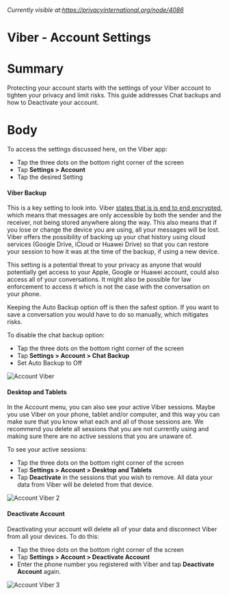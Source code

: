 *Currently visible at:https://privacyinternational.org/node/4086*

# Viber - Account Settings

# Summary


Protecting your account starts with the settings of your Viber account to tighten your privacy and limit risks. This guide addresses Chat backups and how to Deactivate your account.

# Body

To access the settings discussed here, on the Viber app:

* Tap the three dots on the bottom right corner of the screen
* Tap **Settings > Account**
* Tap the desired Setting

#### Viber Backup


This is a key setting to look into. Viber [states that is is end to end encrypted](https://help.viber.com/hc/en-us/articles/8909167863453-End-to-end-encryption-in-chats), which means that messages are only accessible by both the sender and the receiver, not being stored anywhere along the way. This also means that if you lose or change the device you are using, all your messages will be lost. Viber offers the possibility of backing up your chat history using cloud services (Google Drive, iCloud or Huawei Drive) so that you can restore your session to how it was at the time of the backup, if using a new device.

This setting is a potential threat to your privacy as anyone that would potentially get access to your Apple, Google or Huawei account, could also access all of your conversations. It might also be possible for law enforcement to access it which is not the case with the conversation on your phone.

Keeping the Auto Backup option off is then the safest option. If you want to save a conversation you would have to do so manually, which mitigates risks.

To disable the chat backup option:

* Tap the three dots on the bottom right corner of the screen
* Tap **Settings > Account > Chat Backup**
* Set Auto Backup to Off


![Account Viber](../../images/Viber/viber-account-1.PNG?raw=true)

#### Desktop and Tablets

In the Account menu, you can also see your active Viber sessions. Maybe you use Viber on your phone, tablet and/or computer, and this way you can make sure that you know what each and all of those sessions are. We recommend you delete all sessions that you are not currently using and making sure there are no active sessions that you are unaware of.

To see your active sessions:

* Tap the three dots on the bottom right corner of the screen
* Tap **Settings > Account > Desktop and Tablets**
* Tap **Deactivate** in the sessions that you wish to remove. All data your data from Viber will be deleted from that device.

![Account Viber 2](../../images/Viber/viber-account-2.PNG?raw=true)

#### Deactivate Account

Deactivating your account will delete all of your data and disconnect Viber from all your devices. To do this:

* Tap the three dots on the bottom right corner of the screen
* Tap **Settings > Account > Deactivate Account**
* Enter the phone number you registered with Viber and tap **Deactivate Account** again.

![Account Viber 3](../../images/Viber/viber-account-3.PNG?raw=true)
